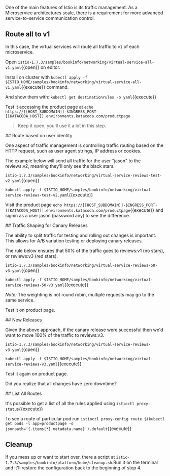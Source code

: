 One of the main features of Istio is its traffic management. As a Microservice architectures scale, there is a requirement for more advanced service-to-service communication control.

## Route all to v1

In this case, the virtual services will route all traffic to `v1` of each microservice.

Open `istio-1.7.3/samples/bookinfo/networking/virtual-service-all-v1.yaml`{{open}} on editor.

Install on cluster with `kubectl apply -f $ISTIO_HOME/samples/bookinfo/networking/virtual-service-all-v1.yaml`{{execute}} command.

And show them with: `kubectl get destinationrules -o yaml`{{execute}} 

Test it accessing the product page at `echo https://[[HOST_SUBDOMAIN]]-$INGRESS_PORT-[[KATACODA_HOST]].environments.katacoda.com/productpage`

> Keep it open, you'll use it a lot in this step.

## Route based on user identity

One aspect of traffic management is controlling traffic routing based on the HTTP request, such as user agent strings, IP address or cookies.

The example below will send all traffic for the user "jason" to the reviews:v2, meaning they'll only see the black stars.

`istio-1.7.3/samples/bookinfo/networking/virtual-service-reviews-test-v2.yaml`{{open}}

`kubectl apply -f $ISTIO_HOME/samples/bookinfo/networking/virtual-service-reviews-test-v2.yaml`{{execute}}

Visit the product page `echo https://[[HOST_SUBDOMAIN]]-$INGRESS_PORT-[[KATACODA_HOST]].environments.katacoda.com/productpage`{{execute}} and signin as a user jason (password any) to see the difference.

## Traffic Shaping for Canary Releases

The ability to split traffic for testing and rolling out changes is important. This allows for A/B variation testing or deploying canary releases.

The rule below ensures that 50% of the traffic goes to reviews:v1 (no stars), or reviews:v3 (red stars).

`istio-1.7.3/samples/bookinfo/networking/virtual-service-reviews-50-v3.yaml`{{open}}

`kubectl apply -f $ISTIO_HOME/samples/bookinfo/networking/virtual-service-reviews-50-v3.yaml`{{execute}}

_Note:_ The weighting is not round robin, multiple requests may go to the same service.

Test it on product page.

## New Releases

Given the above approach, if the canary release were successful then we'd want to move 100% of the traffic to reviews:v3.

`istio-1.7.3/samples/bookinfo/networking/virtual-service-reviews-v3.yaml`{{open}}

`kubectl apply -f $ISTIO_HOME/samples/bookinfo/networking/virtual-service-reviews-v3.yaml`{{execute}}

Test it again on product page.

Did you realize that all changes have zero downtime?

## List All Routes

It's possible to get a list of all the rules applied using `istioctl proxy-status`{{execute}}

To see a route of particular pod run `istioctl proxy-config route $(kubectl get pods -l app=productpage -o jsonpath='{.items[*].metadata.name}').default`{{execute}}

## Cleanup

If you mess up or want to start over, there a script at `istio-1.7.3/samples/bookinfo/platform/kube/cleanup.sh`.Run it on the terminal and it'll restore the configuration back to the beginning of step 4.
